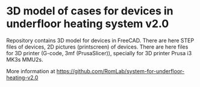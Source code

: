 # 3D model of cases for devices in underfloor heating system v2.0

Repository contains 3D model for devices in FreeCAD. There are here STEP files of devices, 2D pictures (printscreen) of devices. There are here files for 3D printer (G-code, 3mf (PrusaSlicer)), specially for 3D printer Prusa i3 MK3s MMU2s.

More information at https://github.com/RomLab/system-for-underfloor-heating-v2.0
